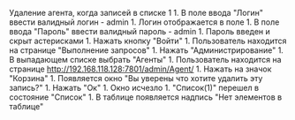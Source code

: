  Удаление агента, когда записей в списке 1
    1. В поле ввода "Логин" ввести валидный логин - admin
    1. Логин отображается в поле
    1. В поле ввода "Пароль" ввести валидный пароль - admin
    1. Пароль введен и скрыт астерисками
    1. Нажать кнопку "Войти" 
    1. Пользователь находится на странице "Выполнение запросов"
    1. Нажать "Администрирование"
    1. В выпадающем списке выбрать "Агенты"
    1. Пользователь находится на странице http://192.168.118.128:7801/admin/Agent/
    1. Нажать на значок "Корзина"
    1. Появляется окно "Вы уверены что хотите удалить эту запись?"
    1. Нажать "Ок"
    1. Окно исчезло
    1. "Список(1)" перешел в состояние "Список"
    1. В таблице появляется надпись "Нет элементов в таблице"